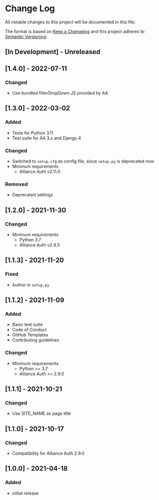 # Change Log

All notable changes to this project will be documented in this file.

The format is based on [Keep a Changelog](http://keepachangelog.com/)
and this project adheres to [Semantic Versioning](http://semver.org/).


## [In Development] - Unreleased


## [1.4.0] - 2022-07-11

### Changed

- Use bundled filterDropDown JS provided by AA


## [1.3.0] - 2022-03-02

### Added

- Tests for Python 3.11
- Test suite for AA 3.x and Django 4

### Changed

- Switched to `setup.cfg` as config file, since `setup.py` is deprecated now
- Minimum requirements
  - Alliance Auth v2.11.0

### Removed

- Deprecated settings


## [1.2.0] - 2021-11-30

### Changed

- Minimum requirements
  - Python 3.7
  - Alliance Auth v2.9.3


## [1.1.3] - 2021-11-20

### Fixed

- Author in `setup.py`


## [1.1.2] - 2021-11-09

### Added

- Basic test suite
- Code of Conduct
- GitHub Templates
- Contributing guidelines

### Changed

- Minimum requirements
  - Python >= 3.7
  - Alliance Auth >= 2.9.0


## [1.1.1] - 2021-10-21

### Changed

- Use SITE_NAME as page title


## [1.1.0] - 2021-10-17

### Changed

- Compatibility for Alliance Auth 2.9.0


## [1.0.0] - 2021-04-18

### Added

- initial release
